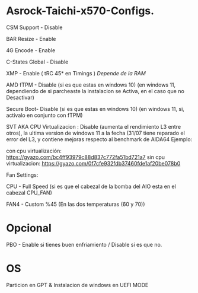 # Asrock-Taichi-x570-Configs.

CSM Support -     Disable

BAR Resize -      Enable

4G Encode -       Enable

C-States Global - Disable

XMP -             Enable ( tRC 45* en Timings ) *Depende de la RAM*

AMD fTPM -        Disable (si es que estas en windows 10) (en windows 11, dependiendo de si parcheaste la instalacion se Activa, en el caso que no Desactivar)

Secure Boot-      Disable (si es que estas en windows 10) (en windows 11, si, activalo en conjunto con fTPM)

SVT AKA CPU Virtualizacion : Disable (aumenta el rendimiento L3 entre otros), la ultima version de windows 11 a la fecha (31/07 tiene reparado el error del L3, y contiene mejoras respecto al benchmark de AIDA64 
Ejemplo:

con cpu virtualización: https://gyazo.com/bc4ff93979c88d837c772fa51bd721a7
sin cpu virtualizacion: https://gyazo.com/0f7cfe932fdb37460fde1af20be078b0


Fan Settings:

CPU -             Full Speed (si es que el cabezal de la bomba del AIO esta en el cabezal CPU_FAN)

FAN4 -            Custom %45 (En las dos temperaturas (60 y 70))

# Opcional

PBO - Enable si tienes buen enfriamiento / Disable si es que no.

# OS 

Particion en GPT & Instalacion de windows en UEFI MODE
